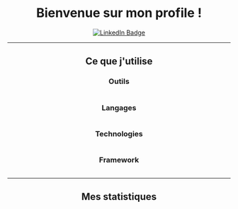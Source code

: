 <div id="header" align="center">
  <h1>Bienvenue sur mon profile !</h1>
</div>
<div id="header" align="center">
  <a href="https://www.linkedin.com/in/gauthier-joly/">
    <img src="https://img.shields.io/badge/LinkedIn-blue?style=for-the-badge&logo=linkedin&logoColor=white" alt="LinkedIn Badge"/>
  </a>
</div>
<div id="header" align="center">
  <img src="https://komarev.com/ghpvc/?username=GauthierJoly&style=flat-square&color=blue" alt=""/>
</div>

---

<div id="header" align="center">
  <h2>Ce que j'utilise</h2>
</div>
<div id="header" align="center">
  <h3>Outils</h3>
  <img src="https://skillicons.dev/icons?i=idea,vscode,visualstudio,docker,linux,nginx,selenium,github" alt=""/>
</div>
<div id="header" align="center">
  <h3>Langages</h3>
  <img src="https://skillicons.dev/icons?i=js,ts,lua,cs,rust,java" alt=""/>
</div>
<div id="header" align="center">
  <h3>Technologies</h3>
  <img src="https://skillicons.dev/icons?i=dotnet,mongodb,postgres,redis,regex,git" alt=""/>
</div>
<div id="header" align="center">
  <h3>Framework</h3>
  <img src="https://skillicons.dev/icons?i=vue,react,tailwind" alt=""/>
</div>

---

<div id="header" align="center">
  <h2>Mes statistiques</h2>
</div>
<div id="header" align="center">
  <img src="https://github-readme-stats.vercel.app/api?username=GauthierJoly&show_icons=true&theme=radical" alt="" />
</div>
<div id="header" align="center">
  <img src="https://github-readme-stats.vercel.app/api/top-langs/?username=GauthierJoly&layout=compact&show_icons=true&theme=radical" alt="" />
</div>
<div id="header" align="center">
  <img src="https://github.com/thepiyushmalhotra/thepiyushmalhotra/blob/output/github-contribution-grid-snake.svg" alt="" />
</div>

